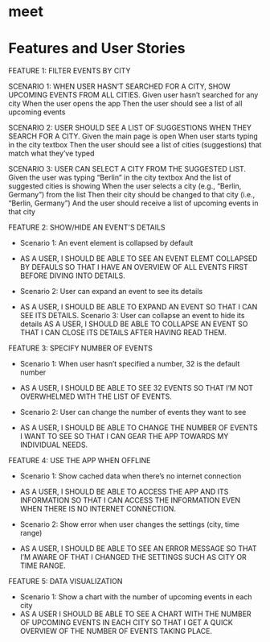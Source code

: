 # meet

# Features and User Stories

FEATURE 1: FILTER EVENTS BY CITY

SCENARIO 1: WHEN USER HASN’T SEARCHED FOR A CITY, SHOW UPCOMING EVENTS FROM ALL CITIES.
Given user hasn’t searched for any city
When the user opens the app
Then the user should see a list of all upcoming events

SCENARIO 2: USER SHOULD SEE A LIST OF SUGGESTIONS WHEN THEY SEARCH FOR A CITY.
Given the main page is open
When user starts typing in the city textbox
Then the user should see a list of cities (suggestions) that match what they’ve typed

SCENARIO 3: USER CAN SELECT A CITY FROM THE SUGGESTED LIST.
Given the user was typing “Berlin” in the city textbox
And the list of suggested cities is showing
When the user selects a city (e.g., “Berlin, Germany”) from the list
Then their city should be changed to that city (i.e., “Berlin, Germany”)
And the user should receive a list of upcoming events in that city

FEATURE 2: SHOW/HIDE AN EVENT'S DETAILS
- Scenario 1: An event element is collapsed by default
- AS A USER,
I SHOULD BE ABLE TO SEE AN EVENT ELEMT COLLAPSED BY DEFAULS
SO THAT I HAVE AN OVERVIEW OF ALL EVENTS FIRST BEFORE DIVING INTO DETAILS.

- Scenario 2: User can expand an event to see its details
- AS A USER,
I SHOULD BE ABLE TO EXPAND AN EVENT
SO THAT I CAN SEE ITS DETAILS.
Scenario 3: User can collapse an event to hide its details
AS A USER,
I SHOULD BE ABLE TO COLLAPSE AN EVENT
SO THAT I CAN CLOSE ITS DETAILS AFTER HAVING READ THEM.

FEATURE 3: SPECIFY NUMBER OF EVENTS
- Scenario 1: When user hasn’t specified a number, 32 is the default number
- AS A USER,
I SHOULD BE ABLE TO SEE 32 EVENTS
SO THAT I’M NOT OVERWHELMED WITH THE LIST OF EVENTS.

- Scenario 2: User can change the number of events they want to see
- AS A USER,
I SHOULD BE ABLE TO CHANGE THE NUMBER OF EVENTS I WANT TO SEE
SO THAT I CAN GEAR THE APP TOWARDS MY INDIVIDUAL NEEDS.

FEATURE 4: USE THE APP WHEN OFFLINE
- Scenario 1: Show cached data when there’s no internet connection
- AS A USER,
I SHOULD BE ABLE TO ACCESS THE APP AND ITS INFORMATION 
SO THAT I CAN ACCESS THE INFORMATION EVEN WHEN THERE IS NO INTERNET CONNECTION.

- Scenario 2: Show error when user changes the settings (city, time range)
- AS A USER,
I SHOULD BE ABLE TO SEE AN ERROR MESSAGE
SO THAT I’M AWARE OF THAT I CHANGED THE SETTINGS SUCH AS CITY OR TIME RANGE.

FEATURE 5: DATA VISUALIZATION
- Scenario 1: Show a chart with the number of upcoming events in each city
- AS A USER
I SHOULD BE ABLE TO SEE A CHART WITH THE NUMBER OF UPCOMING EVENTS IN EACH CITY
SO THAT I GET A QUICK OVERVIEW OF THE NUMBER OF EVENTS TAKING PLACE.




